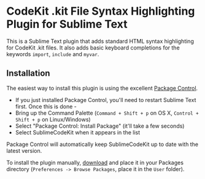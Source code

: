 # CodeKit .kit File Syntax Highlighting Plugin for Sublime Text

This is a Sublime Text plugin that adds standard HTML syntax highlighting for CodeKit .kit files. It also adds basic keyboard completions for the keywords `import`, `include` and `myvar`.

## Installation
The easiest way to install this plugin is using the excellent [Package Control](http://wbond.net/sublime\_packages/package\_control).

 * If you just installed Package Control, you'll need to restart Sublime Text first. Once this is done -
 * Bring up the Command Palette (`Command + Shift + p` on OS X, `Control + Shift + p` on Linux/Windows)
 * Select "Package Control: Install Package" (it'll take a few seconds)
 * Select SublimeCodeKit when it appears in the list

 Package Control will automatically keep SublimeCodeKit up to date with the latest version.

To install the plugin manually, [download](https://github.com/ManxStef/sublime-codekit/archive/master.zip) and place it in your Packages directory (`Preferences -> Browse Packages`, place it in the `User` folder).
